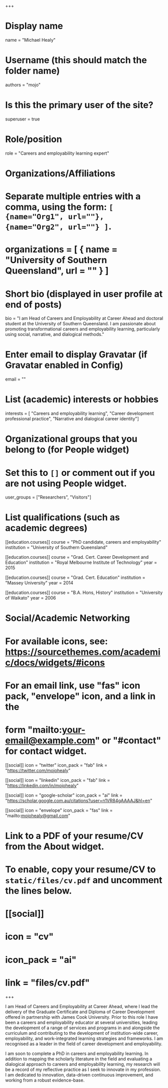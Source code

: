 +++
# Display name
name = "Michael Healy"

# Username (this should match the folder name)
authors = "mojo"

# Is this the primary user of the site?
superuser = true

# Role/position
role = "Careers and employability learning expert"

# Organizations/Affiliations
#   Separate multiple entries with a comma, using the form: `[ {name="Org1", url=""}, {name="Org2", url=""} ]`.
# organizations = [ { name = "University of Southern Queensland", url = "" } ]

# Short bio (displayed in user profile at end of posts)
bio = "I am Head of Careers and Employability at Career Ahead and doctoral student at the University of Southern Queensland.  I am passionate about promoting transformational careers and employability learning, particularly using social, narrative, and dialogical methods."

# Enter email to display Gravatar (if Gravatar enabled in Config)
email = ""

# List (academic) interests or hobbies
interests = [
  "Careers and employability learning",
  "Career development professional practice",
  "Narrative and dialogical career identity"]

# Organizational groups that you belong to (for People widget)
#   Set this to `[]` or comment out if you are not using People widget.
user_groups = ["Researchers", "Visitors"]

# List qualifications (such as academic degrees)
[[education.courses]]
  course = "PhD candidate, careers and employability"
  institution = "University of Southern Queensland"

[[education.courses]]
  course = "Grad. Cert. Career Development and Education"
  institution = "Royal Melbourne Institute of Technology"
  year = 2015

[[education.courses]]
  course = "Grad. Cert. Education"
  institution = "Massey University"
  year = 2014

[[education.courses]]
  course = "B.A. Hons, History"
  institution = "University of Waikato"
  year = 2006

# Social/Academic Networking
# For available icons, see: https://sourcethemes.com/academic/docs/widgets/#icons
#   For an email link, use "fas" icon pack, "envelope" icon, and a link in the
#   form "mailto:your-email@example.com" or "#contact" for contact widget.


[[social]]
  icon = "twitter"
  icon_pack = "fab"
  link = "https://twitter.com/mojohealy"

[[social]]
  icon = "linkedin"
  icon_pack = "fab"
  link = "https://linkedin.com/in/mojohealy"

[[social]]
  icon = "google-scholar"
  icon_pack = "ai"
  link = "https://scholar.google.com.au/citations?user=n1VR84gAAAAJ&hl=en"

[[social]]
  icon = "envelope"
  icon_pack = "fas"
  link = "mailto:mojohealy@gmail.com"


# Link to a PDF of your resume/CV from the About widget.
# To enable, copy your resume/CV to `static/files/cv.pdf` and uncomment the lines below.
# [[social]]
#   icon = "cv"
#   icon_pack = "ai"
#   link = "files/cv.pdf"
+++

I am Head of Careers and Employability at Career Ahead, where I lead the delivery of the Graduate Certificate and Diploma of Career Development offered in partnership with James Cook University. Prior to this role I have been a careers and employability educator at several universities, leading the development of a range of services and programs in and alongside the curriculum and contributing to the development of institution-wide career, employability, and work-integrated learning strategies and frameworks.  I am recognised as a leader in the field of career development and employability. 

I am soon to complete a PhD in careers and employability learning.  In addition to mapping the scholarly literature in the field and evaluating a dialogical approach to careers and employability learning, my research will be a record of my reflective practice as I seek to innovate in my profession. I am dedicated to innovation, data-driven continuous improvement, and working from a robust evidence-base.
